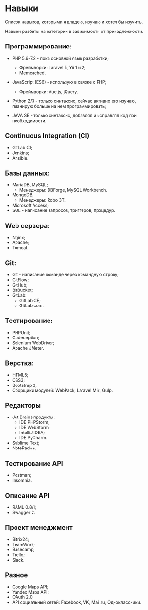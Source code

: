 # Навыки

Список навыков, которыми я владею, изучаю и хотел бы изучить. 

Навыки разбиты на категории в зависимости от принадлежности.

## Программирование:

* PHP 5.6-7.2 - пока основной язык разработки;
    * Фреймворки: Laravel 5, Yii 1 и 2;
    * Memcached.
    
* JavaScript (ES6) - использую в связке с PHP;
    * Фреймворки: Vue.js, jQuery.
    
* Python 2/3 - только синтаксис, сейчас активно его изучаю, планирую больше на нем программировать;

* JAVA SE - только синтаксис, добавлял и исправлял код при необходимости.

## Continuous Integration (CI)

* GitLab CI;
* Jenkins;
* Ansible.

## Базы данных:

* MariaDB, MySQL;
    * Менеджеры: DBForge, MySQL Workbench.
* MongoDB;
    * Менеджеры: Robo 3T.
* Microsoft Access;
* SQL - написание запросов, триггеров, процедур.

## Web сервера:

* Nginx;
* Apache;
* Tomcat.

## Git:

* Git - написание команде через командную строку;
* GitFlow;
* GitHub;
* BitBucket;
* GitLab: 
    * GitLab CE;
    * GitLab.com.

## Тестирование:
* PHPUnit;
* Codeception;
* Selenium WebDriver;
* Apache JMeter.

## Верстка:

* HTML5;
* CSS3;
* Bootstrap 3;
* Сборщики модулей: WebPack, Laravel Mix, Gulp.

## Редакторы

* Jet Brains продукты:
    * IDE PHPStorm;
    * IDE WebStorm;
    * IntelliJ IDEA;
    * IDE PyCharm.
* Sublime Text;
* NotePad++.

## Тестирование API

* Postman;
* Insomnia.

## Описание API

* RAML 0.8/1;
* Swagger 2.

## Проект менеджмент

* Bitrix24;
* TeamWork;
* Basecamp;
* Trello;
* Slack.

## Разное
* Google Maps API;
* Yandex Maps API;
* OAuth 2.0;
* API социальный сетей: Facebook, VK, Mail.ru, Одноклассники.